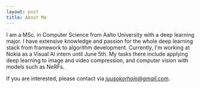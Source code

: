 ```yaml
---
layout: post
title: About Me
---
```

I am a MSc. in Computer Science from Aalto University with a deep learning major. I have extensive knowledge and passion for the whole deep learning stack from framework to algorithm development. Currently, I'm working at Nokia as a Visual AI intern until June 5th. My tasks there include applying deep learning to image and video compression, and computer vision with models such as NeRFs.

If you are interested, please contact via *<juusokorhoin@gmail.com>*.

